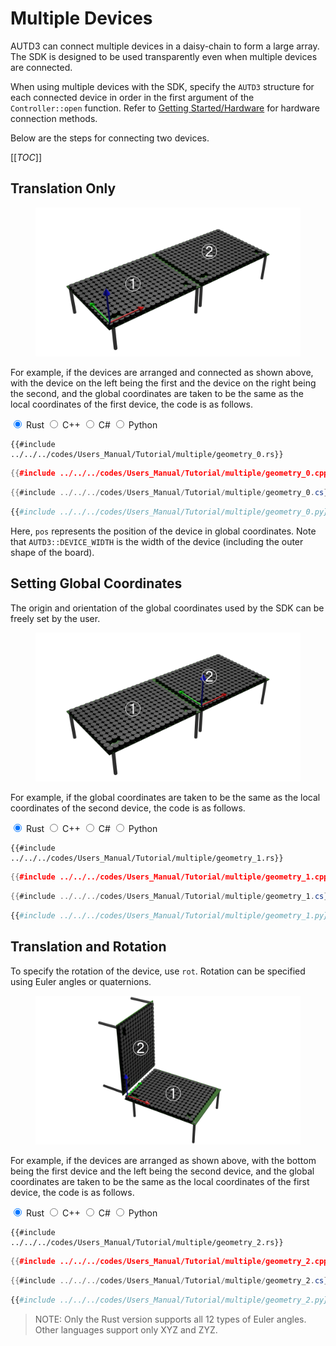 # Multiple Devices

AUTD3 can connect multiple devices in a daisy-chain to form a large array.
The SDK is designed to be used transparently even when multiple devices are connected.

When using multiple devices with the SDK, specify the `AUTD3` structure for each connected device in order in the first argument of the `Controller::open` function.
Refer to [Getting Started/Hardware](../getting_started/hardware.md) for hardware connection methods.

Below are the steps for connecting two devices.

[[_TOC_]]

## Translation Only

<figure>
  <img src="../../fig/Users_Manual/hor_left_ori_left_1.png"/>
</figure>

For example, if the devices are arranged and connected as shown above, with the device on the left being the first and the device on the right being the second, and the global coordinates are taken to be the same as the local coordinates of the first device, the code is as follows.

<div class="tabs">
<input id="rust_tab_trans" type="radio" class="tab" name="tab_trans" checked>
<label class="tab_item" n=4 for="rust_tab_trans">Rust</label>
<input id="cpp_tab_trans" type="radio" class="tab" name="tab_trans">
<label class="tab_item" n=4 for="cpp_tab_trans">C++</label>
<input id="cs_tab_trans" type="radio" class="tab" name="tab_trans">
<label class="tab_item" n=4 for="cs_tab_trans">C#</label>
<input id="python_tab_trans" type="radio" class="tab" name="tab_trans">
<label class="tab_item" n=4 for="python_tab_trans">Python</label>

```rust,edition2024
{{#include ../../../codes/Users_Manual/Tutorial/multiple/geometry_0.rs}}
```

```cpp
{{#include ../../../codes/Users_Manual/Tutorial/multiple/geometry_0.cpp}}
```

```cs
{{#include ../../../codes/Users_Manual/Tutorial/multiple/geometry_0.cs}}
```

```python
{{#include ../../../codes/Users_Manual/Tutorial/multiple/geometry_0.py}}
```
</div>

Here, `pos` represents the position of the device in global coordinates.
Note that `AUTD3::DEVICE_WIDTH` is the width of the device (including the outer shape of the board).

## Setting Global Coordinates

The origin and orientation of the global coordinates used by the SDK can be freely set by the user.

<figure>
  <img src="../../fig/Users_Manual/hor_right_ori_left_1.png"/>
</figure>

For example, if the global coordinates are taken to be the same as the local coordinates of the second device, the code is as follows.

<div class="tabs">
<input id="rust_tab_global" type="radio" class="tab" name="tab_global" checked>
<label class="tab_item" n=4 for="rust_tab_global">Rust</label>
<input id="cpp_tab_global" type="radio" class="tab" name="tab_global">
<label class="tab_item" n=4 for="cpp_tab_global">C++</label>
<input id="cs_tab_global" type="radio" class="tab" name="tab_global">
<label class="tab_item" n=4 for="cs_tab_global">C#</label>
<input id="python_tab_global" type="radio" class="tab" name="tab_global">
<label class="tab_item" n=4 for="python_tab_global">Python</label>

```rust,edition2024
{{#include ../../../codes/Users_Manual/Tutorial/multiple/geometry_1.rs}}
```

```cpp
{{#include ../../../codes/Users_Manual/Tutorial/multiple/geometry_1.cpp}}
```

```cs
{{#include ../../../codes/Users_Manual/Tutorial/multiple/geometry_1.cs}}
```

```python
{{#include ../../../codes/Users_Manual/Tutorial/multiple/geometry_1.py}}
```
</div>

## Translation and Rotation

To specify the rotation of the device, use `rot`.
Rotation can be specified using Euler angles or quaternions.

<figure>
  <img src="../../fig/Users_Manual/vert.png"/>
</figure>

For example, if the devices are arranged as shown above, with the bottom being the first device and the left being the second device, and the global coordinates are taken to be the same as the local coordinates of the first device, the code is as follows.

<div class="tabs">
<input id="rust_tab_rot" type="radio" class="tab" name="tab_rot" checked>
<label class="tab_item" n=4 for="rust_tab_rot">Rust</label>
<input id="cpp_tab_rot" type="radio" class="tab" name="tab_rot">
<label class="tab_item" n=4 for="cpp_tab_rot">C++</label>
<input id="cs_tab_rot" type="radio" class="tab" name="tab_rot">
<label class="tab_item" n=4 for="cs_tab_rot">C#</label>
<input id="python_tab_rot" type="radio" class="tab" name="tab_rot">
<label class="tab_item" n=4 for="python_tab_rot">Python</label>

```rust,edition2024
{{#include ../../../codes/Users_Manual/Tutorial/multiple/geometry_2.rs}}
```

```cpp
{{#include ../../../codes/Users_Manual/Tutorial/multiple/geometry_2.cpp}}
```

```cs
{{#include ../../../codes/Users_Manual/Tutorial/multiple/geometry_2.cs}}
```

```python
{{#include ../../../codes/Users_Manual/Tutorial/multiple/geometry_2.py}}
```
</div>

> NOTE: Only the Rust version supports all 12 types of Euler angles.
> Other languages support only XYZ and ZYZ.
